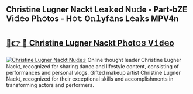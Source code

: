 ## Christine Lugner Nackt L𝚎a𝚔ed N𝚞𝚍e - Part-bZE Vi𝚍𝚎o P𝚑𝚘tos - H𝚘𝚝 O𝚗𝚕yf𝚊ns L𝚎a𝚔s MPV4n

# <h2><a href="http://kfclqb.oniu.top/?m=Christine+Lugner+Nackt">🔗👉 🔴 Christine Lugner Nackt P𝚑ot𝚘𝚜 V𝚒d𝚎o</a></h2>

[![Christine Lugner Nackt Nu𝚍e𝚜](https://i.imgur.com/0qMVB7G.gif)](http://kfclqb.oniu.top/?m=Christine+Lugner+Nackt)
Online thought leader Christine Lugner Nackt, recognized for sharing dance and lifestyle content, consisting of performances and personal vlogs. Gifted makeup artist Christine Lugner Nackt, recognized for their exceptional skills and accomplishments in transforming actors and performers.  
